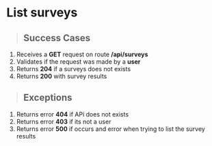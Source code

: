 # List surveys

> ## Success Cases

1. Receives a **GET** request on route **/api/surveys**
2. Validates if the request was made by a **user**
3. Returns **204** if a surveys does not exists
4. Returns **200** with survey results

> ## Exceptions

1. Returns error **404** if APi does not exists
2. Returns error **403** if its not a user
3. Returns error **500** if occurs and error when trying to list the survey results